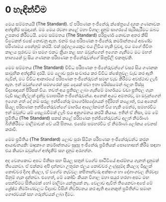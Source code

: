 # 0 හැඳින්වීම

මෙය සම්මතයයි (The Standard). ඒ පරිඝණක ඉංජිනේරු ක්ෂේත්‍රයේ දශක ගණනාවක අත්දැකීම් සමුදායක්. මම මෙ​ය රචනා කළේ මහා විශාල දැනුම් සාගරයේ සැරිසැරීමට ඔබට උපකාර කිරීමටයි. මෙම සම්මතය (The Standard) පරිපූර්ණ නොවන අතර කිසි විටෙකත් එසේ නොවනු ඇත. එනම් එය පරිඝණක ඉංජිනේරු කර්මාන්තයේ අඛණ්ඩ පරිණාමය පෙන්නුම් කරයි. එක් පුද්ගලයෙකුට එය ලිවිය හැකි වුවද, එය මගේ ජීවිත කාලය පුරාවට මා සමග එකට ක්‍රියා කළ සහ ඔවුන්ගෙන් ඉගෙන ගැනීමට මට මහත් භාග්‍යයක් වූ සිය ගණනක පරිඝණක ඉංජිනේරුවන්ගේ සිතුවිලි එකතුවකි.

මෙම සම්මතය (The Standard) විවිධ පරිඝණක ඉංජිනේරුවන්​ගේ වසර සිය ගණනක සාමූහික අත්දැකීම් දරයි. මම ලොව පුරා සංචාරය කර විවිධ ක්ෂේත්‍රවල වැඩ කර ඇති බැවින්, මට විවි​ධ ආකාරයේ පරිඝණක ඉංජිනේරුවන් සමඟ වැඩ කිරීමට අවස්ථාව ලැබී ඇත. ඉන් ඔවුන්ගෙන් සමහරෙක් සුළු දෙයක් පවා ඉතා පරිස්සමෙන් බල​න පිස්සු විද්‍යාඥයන් පිරිසක් විය. තවත් අය ප්‍රතිඵල ලබා ගැනීමේ මාර්ගය​ට වඩා ප්‍රතිඵල ගැන වැඩි සැලකිල්ලක් දැක්වූ ව්‍යාපාරික ඉංජිනේරුවන්ය. අනෙක් අයට අමතරව, මා ඔවුන්ගෙන් ඉගෙන ගත් දේ නම් සරළ ඉන්ජිනේරූ මාර්ගෝපදේශයක් ඉදිරිපත් කළොත්, එය අනෙක් සියලු පරිඝණක ඉන්ජිනේරුවන්​ගේ මාර්ගය ආලෝකමත් විය හැකි මෙන්​ම, සමහරවිට ඉන් ඔවුන්ට යම් පෙළඹවීමක් ලැබී එය අනුගමනය කරයි කියාය. ඉතින් ඒ නිසා, මම මේ ප්‍රමිතිය (The Standard) සකස් කළේ පරිඝණක ඉන්ජිනේරුවන්ට අලුත් නිර්මාණ බිහිකිරීමට මාලිමාවක් වේ යයි සිතා​ය. එසේම සමහරවිට ඒ නිර්මාණ ලෝකය වෙනස් කරාවී.

මෙම ප්‍රමිතිය (The Standard) ලොව පුරා සිටින පරිඝණක ඉංජිනේරුවන්ට කරන ආයාචනයකි: මෘදුකාංග කර්මාන්තයට සුදුසු ඉංජිනේරු ප්‍රමිතියක් පොහොසත් කිරීම සඳහා එය කියවා ඔවුන්ගේ අත්දැකීම් සහ දැනුම අරගන්න.

​අද වෙනකොට අ​පට මිනිසා සහ සියලු සතුන් වගේම පෘථිවියේ ආරම්භය ගැන​ත් දැනුමක් තියෙනවා. ඒ එක්ක​ම අපි දන්නවා උතුරන ජලය කොච්චර උණුසුම්ද කියලා; මිදුලක් කොච්චර දිගද කියලා, ඒ වගේම නැව්වල කපිතාන්වරු අක්ෂාංශ හා දේශාංශවල නිරවද්‍ය මිනුම් ගැන දන්නවා. එහෙත්, මේ කෝඩිං කියන විශා​ල මහා සයුර හරහා අපට මඟ පෙන්වීමට සිතියම​ක් හෝ මාලිමා යන්ත්‍රයක් ​නෑ. වෙලා​ව ඇවිත් තියෙනවා අපේ ​මේ ශ්‍රේෂ්ඨ නිර්මාණවලට විද්‍යාව විසින් නිර්වචනය කර ඇති අනෙකුත් ප්‍රමිතීන්ට සමාන ගෞරවයක් සහ ගරුත්වයක් ලබා දීමට.

